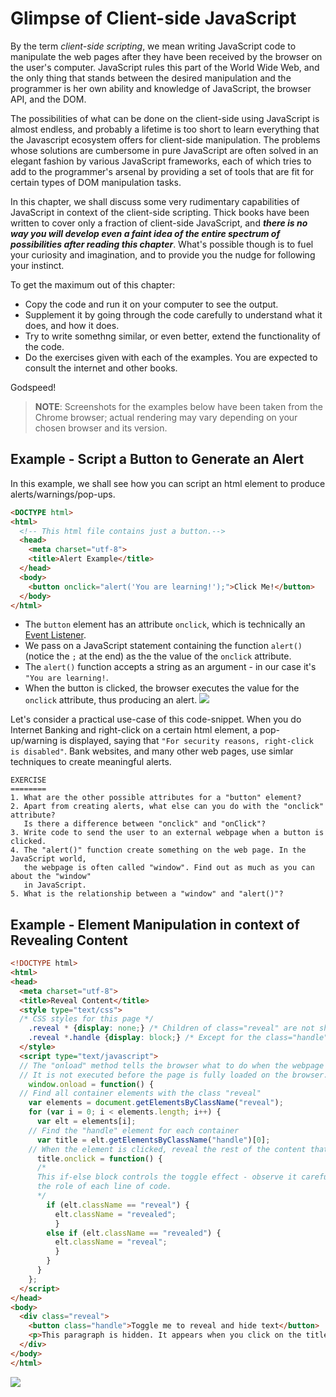 # Glimpse of Client-side JavaScript

By the term _client-side scripting_, we mean writing JavaScript code to manipulate the web pages after they have been received by the browser on the user's computer. JavaScript rules this part of the World Wide Web, and the only thing that stands between the desired manipulation and the programmer is her own ability and knowledge of JavaScript, the browser API, and the DOM. 

The possibilities of what can be done on the client-side using JavaScript is almost endless, and probably a lifetime is too short to learn everything that the Javascript ecosystem offers for client-side manipulation. The problems whose solutions are cumbersome in pure JavaScript are often solved in an elegant fashion by various JavaScript frameworks, each of which tries to add to the programmer's arsenal by providing a set of tools that are fit for certain types of DOM manipulation tasks.

In this chapter, we shall discuss some very rudimentary capabilities of JavaScript in context of the client-side scripting. Thick books have been written to cover only a fraction of client-side JavaScript, and __*there is no way you will develop even a faint idea of the entire spectrum of possibilities after reading this chapter*__. What's possible though is to fuel your curiosity and imagination, and to provide you the nudge for following your instinct.

To get the maximum out of this chapter:
  - Copy the code and run it on your computer to see the output.
  - Supplement it by going through the code carefully to understand what it does, and how it does.
  - Try to write somethng similar, or even better, extend the functionality of the code.
  - Do the exercises given with each of the examples. You are expected to consult the internet and other books.

Godspeed!

> __NOTE__: Screenshots for the examples below have been taken from the Chrome browser; actual rendering may vary depending on your chosen browser and its version.


## Example - Script a Button to Generate an Alert

In this example, we shall see how you can script an html element to produce alerts/warnings/pop-ups.
```html
<DOCTYPE html>
<html>
  <!-- This html file contains just a button.-->
  <head>
  	<meta charset="utf-8">
  	<title>Alert Example</title>
  </head>
  <body>
    <button onclick="alert('You are learning!');">Click Me!</button>
  </body>
</html>
```

  - The `button` element has an attribute `onclick`, which is technically an [Event Listener](https://developer.mozilla.org/en-US/docs/Learn/JavaScript/Building_blocks/Events).
  - We pass on a JavaScript statement containing the function `alert()` (notice the `;` at the end) as the the value of the `onclick` attribute.
  - The `alert()` function accepts a string as an argument - in our case it's `"You are learning!`.    
  - When the button is clicked, the browser executes the value for the `onclick` attribute, thus producing an alert.
  ![](https://github.com/datasouvik/getting_started_with_javascript/blob/master/Assets/alert.png)
  
Let's consider a practical use-case of this code-snippet. When you do Internet Banking and right-click on a certain html element, a pop-up/warning is displayed, saying that `"For security reasons, right-click is disabled"`. Bank websites, and many other web pages, use simlar techniques to create meaningful alerts. 

```
EXERCISE
========
1. What are the other possible attributes for a "button" element?
2. Apart from creating alerts, what else can you do with the "onclick" attribute?
   Is there a difference between "onclick" and "onClick"?  
3. Write code to send the user to an external webpage when a button is clicked.
4. The "alert()" function create something on the web page. In the JavaScript world, 
   the webpage is often called "window". Find out as much as you can about the "window"
   in JavaScript. 
5. What is the relationship between a "window" and "alert()"?
```

## Example - Element Manipulation in context of Revealing Content

```html
<!DOCTYPE html>
<html>
<head>
  <meta charset="utf-8">
  <title>Reveal Content</title>
  <style type="text/css">
  /* CSS styles for this page */
    .reveal * {display: none;} /* Children of class="reveal" are not shown */
    .reveal *.handle {display: block;} /* Except for the class="handle" child */
  </style>
  <script type="text/javascript">
  // The "onload" method tells the browser what to do when the webpage has been completely loaded.
  // It is not executed before the page is fully loaded on the browser.
    window.onload = function() {
  // Find all container elements with the class "reveal"
    var elements = document.getElementsByClassName("reveal");
    for (var i = 0; i < elements.length; i++) {
      var elt = elements[i];
    // Find the "handle" element for each container
      var title = elt.getElementsByClassName("handle")[0];
    // When the element is clicked, reveal the rest of the content that was hidden initially
      title.onclick = function() {
      /*
      This if-else block controls the toggle effect - observe it carefully to understand 
      the role of each line of code.
      */
        if (elt.className == "reveal") {
          elt.className = "revealed";
          } 
        else if (elt.className == "revealed") {
          elt.className = "reveal";
          }
        }
      }
    };
  </script>
</head>
<body>
  <div class="reveal">
    <button class="handle">Toggle me to reveal and hide text</button>
    <p>This paragraph is hidden. It appears when you click on the title.</p>
  </div>
</body>
</html>
```

![](https://github.com/datasouvik/getting_started_with_javascript/blob/master/Assets/revealHideTextToggle.png)
